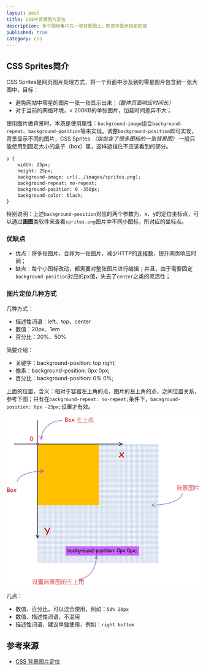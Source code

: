 ```yaml
---
layout: post
title: CSS中背景图片定位
description: 多个图标集中在一张背景图上，网页中显示指定区域
published: true
category: css
---
```


## CSS Sprites简介

CSS Sprites是网页图片处理方式，将一个页面中涉及到的零星图片包含到一张大图中，目标：

* 避免网站中零星的图片一张一张显示出来；*（整体页面响应时间长）*
* 对于当前的网络环境，< 200KB的单张图片，加载时间差异不大；

使用图片做背景时，本质是使用属性：`background-image`组合`background-repeat`、`background-position`等来实现。调整`background-position`即可实现，背景显示不同的图片，CSS Sprites *（指包含了很多图标的一张背景图）* 一般只能使用到固定大小的盒子（box）里，这样遮挡住不应该看到的部分。

	p {
		width: 25px;
		height: 25px;
		background-image: url(../images/sprites.png);
		background-repeat: no-repeat;
		background-position: 0 -350px; 
		background-color: black;
	}
	
特别说明：上述`background-position`对应的两个参数为，x、y的定位坐标点，可以通过**画图**类软件来查看`sprites.png`图片中不同小图标，所对应的坐标点。


### 优缺点

* 优点：将多张图片，合并为一张图片，减少HTTP的连接数，提升网页响应时间；
* 缺点：每个小图标改动，都需要对整张图片进行编辑；并且，由于需要固定`background-position`对应的px值，失去了`center`之类的灵活性；

### 图片定位几种方式

几种方式：

* 描述性词语：left、top、center
* 数值：20px、1em
* 百分比：20%、50%

简要介绍：

* 关键字：background-position: top right; 
* 像素：background-position: 0px 0px; 
* 百分比：background-position: 0% 0%;

上面的位置，含义：相对于容器左上角的点，图片的左上角的点，之间位置关系，参考下图；只有在`background-repeat: no-repeat;`条件下，`bacaground-position: 0px -23px;`设置才有效。

![](/images/css-background-img/css-background-img.png)


几点：

* 数值、百分比，可以混合使用，例如：`50% 20px`
* 数值、描述性词语，不混用
* 描述性词语，建议单独使用，例如：`right bottom`


## 参考来源

* [CSS 背景图片定位][CSS 背景图片定位]











[NingG]:    				http://ningg.github.com  "NingG"
[CSS 背景图片定位]:			http://wenku.baidu.com/view/60a843ec102de2bd96058898.html?re=view










